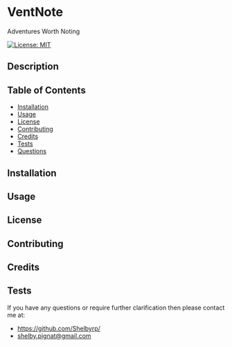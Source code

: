 # VentNote
Adventures Worth Noting

[![License: MIT](https://img.shields.io/badge/License-MIT-yellow.svg)](https://opensource.org/licenses/MIT)

## Description


## Table of Contents

- [Installation](#installation)
- [Usage](#usage)
- [License](#license)
- [Contributing](#contributing)
- [Credits](#credits)
- [Tests](#tests)
- [Questions](#questions)


## Installation

## Usage

## License

## Contributing

## Credits

## Tests

If you have any questions or require further clarification then please contact me at:

- https://github.com/Shelbyrp/
- shelby.pignat@gmail.com
